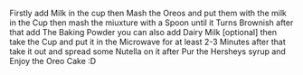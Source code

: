 Firstly add Milk in the cup then Mash the Oreos and put them with the milk in the Cup then mash the miuxture with a Spoon until it Turns Brownish after that add The Baking Powder you can also add Dairy Milk [optional] then take the Cup and put it in the Microwave for at least 2-3 Minutes after that take it out and spread some Nutella on it after Pur the Hersheys syrup and Enjoy the Oreo Cake :D